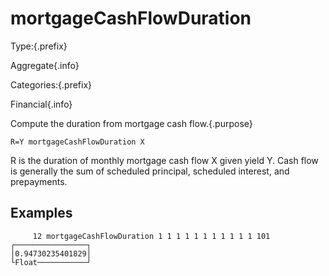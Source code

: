 # mortgageCashFlowDuration

Type:{.prefix}

Aggregate{.info}

Categories:{.prefix}

Financial{.info}

Compute the duration from mortgage cash flow.{.purpose}

~~~
R=Y mortgageCashFlowDuration X
~~~
R is the duration of monthly mortgage cash flow X given yield Y.
Cash flow is generally the sum of scheduled principal, scheduled interest,
and prepayments.

## Examples

~~~
     12 mortgageCashFlowDuration 1 1 1 1 1 1 1 1 1 1 1 101
┌────────────────┐
│0.94730235401829│
└Float───────────┘

~~~

